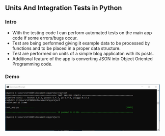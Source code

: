 <h2>Units And Integration Tests in Python</h2>
<h3>Intro</h3>
<ul>
  <li>With the testing code I can perform automated tests on the main app code if some errors/bugs occur.</li>
  <li>Test are being performed giving it example data to be processed by functions and to be placed in a proper data structure.</li>
  <li>Test are performed on units of a simple blog applicaton with its posts.</li>
  <li>Additional feature of the app is converting JSON into Object Oriented Programming code.</li>
</ul>
<h3>Demo</h3>
<img src="images/console.JPG">

